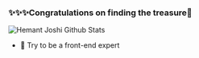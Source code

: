 ###  ✨✨✨Congratulations on finding the treasure👋

![Hemant Joshi Github Stats](https://github-readme-stats.vercel.app/api?username=Asaki-M&show_icons=true&title_color=fff&icon_color=79ff97&text_color=9f9f9f&bg_color=151515&hide=["contribs"])


- 🌱 Try to be a front-end expert

